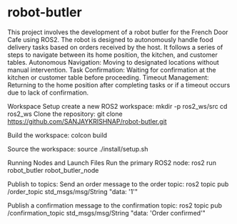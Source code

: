 # robot-butler
This project involves the development of a robot butler for the French Door Cafe using ROS2. The robot is designed to autonomously handle food delivery tasks based on orders received by the host. It follows a series of steps to navigate between its home position, the kitchen, and customer tables. 
 Autonomous Navigation: Moving to designated locations without manual intervention.
 Task Confirmation: Waiting for confirmation at the kitchen or customer table before proceeding.
 Timeout Management: Returning to the home position after completing tasks or if a timeout occurs due to lack of confirmation.
 
Workspace Setup
create a new ROS2 workspace:
mkdir -p ros2_ws/src
cd ros2_ws
Clone the repository:
git clone https://github.com/SANJAYKRISHNAP/robot-butler.git

Build the workspace:
colcon build

Source the workspace:
source ./install/setup.sh

Running Nodes and Launch Files
Run the primary ROS2 node:
ros2 run robot_butler robot_butler_node

Publish to topics:
Send an order message to the order topic:
ros2 topic pub /order_topic std_msgs/msg/String "data: '1'"

Publish a confirmation message to the confirmation topic:
ros2 topic pub /confirmation_topic std_msgs/msg/String "data: 'Order confirmed'"
